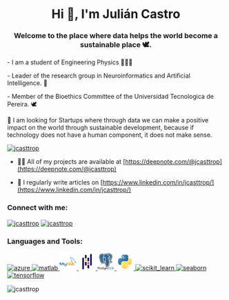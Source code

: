 <h1 align="center">Hi 👋, I'm Julián Castro</h1>
<h3 align="center">Welcome to the place where data helps the world become a sustainable place 🕊️.</h3>


<p align="left">- I am a student of Engineering Physics 👷🏼‍♂️</p>

<p align="left">- Leader of the research group in Neuroinformatics and Artificial Intelligence. 🤖 </p>

<p align="left">- Member of the Bioethics Committee of the Universidad Tecnologica de Pereira. 🕊️ </p>

🔎 I am looking for Startups where through data we can make a positive impact on the world through sustainable development, because if technology does not have a human component, it does not make sense. </p>


<p align="left"> <a href="https://twitter.com/jcasttrop" target="blank"><img src="https://img.shields.io/twitter/follow/jcasttrop?logo=twitter&style=for-the-badge" alt="jcasttrop" /></a> </p>

- 👨‍💻 All of my projects are available at [https://deepnote.com/@jcasttrop](https://deepnote.com/@jcasttrop)

- 📝 I regularly write articles on [https://www.linkedin.com/in/jcasttrop/](https://www.linkedin.com/in/jcasttrop/)

<h3 align="left">Connect with me:</h3>
<p align="left">
<a href="https://twitter.com/jcasttrop" target="blank"><img align="center" src="https://raw.githubusercontent.com/rahuldkjain/github-profile-readme-generator/master/src/images/icons/Social/twitter.svg" alt="jcasttrop" height="30" width="40" /></a>
<a href="https://linkedin.com/in/jcasttrop" target="blank"><img align="center" src="https://raw.githubusercontent.com/rahuldkjain/github-profile-readme-generator/master/src/images/icons/Social/linked-in-alt.svg" alt="jcasttrop" height="30" width="40" /></a>
</p>

<h3 align="left">Languages and Tools:</h3>
<p align="left"> <a href="https://azure.microsoft.com/en-in/" target="_blank" rel="noreferrer"> <img src="https://www.vectorlogo.zone/logos/microsoft_azure/microsoft_azure-icon.svg" alt="azure" width="40" height="40"/> </a> <a href="https://www.mathworks.com/" target="_blank" rel="noreferrer"> <img src="https://upload.wikimedia.org/wikipedia/commons/2/21/Matlab_Logo.png" alt="matlab" width="40" height="40"/> </a> <a href="https://www.mysql.com/" target="_blank" rel="noreferrer"> <img src="https://raw.githubusercontent.com/devicons/devicon/master/icons/mysql/mysql-original-wordmark.svg" alt="mysql" width="40" height="40"/> </a> <a href="https://pandas.pydata.org/" target="_blank" rel="noreferrer"> <img src="https://raw.githubusercontent.com/devicons/devicon/2ae2a900d2f041da66e950e4d48052658d850630/icons/pandas/pandas-original.svg" alt="pandas" width="40" height="40"/> </a> <a href="https://www.postgresql.org" target="_blank" rel="noreferrer"> <img src="https://raw.githubusercontent.com/devicons/devicon/master/icons/postgresql/postgresql-original-wordmark.svg" alt="postgresql" width="40" height="40"/> </a> <a href="https://www.python.org" target="_blank" rel="noreferrer"> <img src="https://raw.githubusercontent.com/devicons/devicon/master/icons/python/python-original.svg" alt="python" width="40" height="40"/> </a> <a href="https://scikit-learn.org/" target="_blank" rel="noreferrer"> <img src="https://upload.wikimedia.org/wikipedia/commons/0/05/Scikit_learn_logo_small.svg" alt="scikit_learn" width="40" height="40"/> </a> <a href="https://seaborn.pydata.org/" target="_blank" rel="noreferrer"> <img src="https://seaborn.pydata.org/_images/logo-mark-lightbg.svg" alt="seaborn" width="40" height="40"/> </a> <a href="https://www.tensorflow.org" target="_blank" rel="noreferrer"> <img src="https://www.vectorlogo.zone/logos/tensorflow/tensorflow-icon.svg" alt="tensorflow" width="40" height="40"/> </a> </p>

<p><img align="center" src="https://github-readme-stats.vercel.app/api/top-langs?username=jcasttrop&show_icons=true&locale=en&layout=compact" alt="jcasttrop" /></p>
